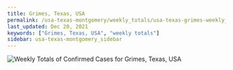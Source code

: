 ```yaml
---
title: Grimes, Texas, USA
permalink: /usa-texas-montgomery/weekly_totals/usa-texas-grimes-weekly_totals.html
last_updated: Dec 20, 2021
keywords: ["Grimes, Texas, USA", "weekly totals"]
sidebar: usa-texas-montgomery_sidebar
---
```


![Weekly Totals of Confirmed Cases for Grimes, Texas, USA](/covid_tracker/images/graphs/usa-texas-grimes-weekly_totals_graph.png)
